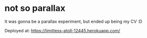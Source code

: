 # not so parallax
It was gonna be a parallax experiment, but ended up being my CV :D

Deployed at: https://limitless-atoll-12445.herokuapp.com/
